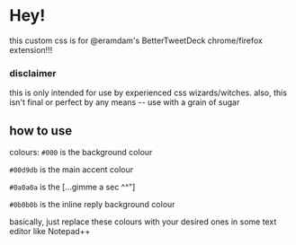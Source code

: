 # Hey!
this custom css is for @eramdam's BetterTweetDeck chrome/firefox extension!!!
### disclaimer
this is only intended for use by experienced css wizards/witches. also, this isn't final or perfect by any means -- use with a grain of sugar
## how to use
colours:
```#000``` is the background colour

```#00d9db``` is the main accent colour

```#0a0a0a``` is the [...gimme a sec ^^"]

```#0b0b0b``` is the inline reply background colour

basically, just replace these colours with your desired ones in some text editor like Notepad++
